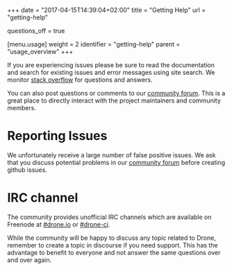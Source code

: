 +++
date = "2017-04-15T14:39:04+02:00"
title = "Getting Help"
url = "getting-help"

questions_off = true

[menu.usage]
  weight = 2
  identifier = "getting-help"
  parent = "usage_overview"
+++

If you are experiencing issues please be sure to read the documentation and search for existing issues and error messages using site search. We monitor [stack overflow](http://stackoverflow.com/questions/tagged/drone.io) for questions and answers.

You can also post questions or comments to our [community forum](https://discourse.drone.io). This is a great place to directly interact with the project maintainers and community members.

# Reporting Issues

We unfortunately receive a large number of false positive issues. We ask that you discuss potential problems in our [community forum](https://discourse.drone.io) before creating github issues.

# IRC channel 

The community provides unofficial IRC channels which are available on Freenode at [#drone.io](https://webchat.freenode.net/?channels=drone.io) or [#drone-ci](https://webchat.freenode.net/?channels=drone-ci).

While the community will be happy to discuss any topic related to Drone, remember to create a topic in discourse if you need support. This has the advantage to benefit to everyone and not answer the same questions over and over again.
